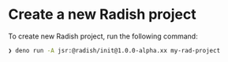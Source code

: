 # Create a new Radish project

To create new Radish project, run the following command:

```sh
❯ deno run -A jsr:@radish/init@1.0.0-alpha.xx my-rad-project
```
